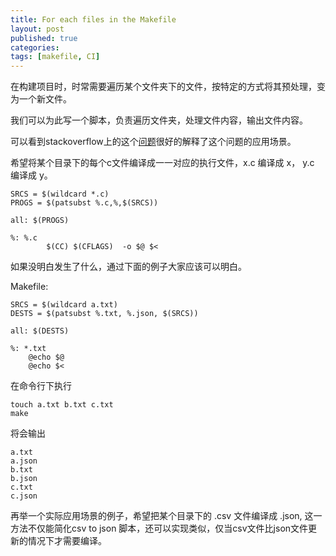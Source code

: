 ```yaml
---
title: For each files in the Makefile
layout: post
published: true
categories: 
tags: [makefile, CI]
---
```


在构建项目时，时常需要遍历某个文件夹下的文件，按特定的方式将其预处理，变为一个新文件。

我们可以为此写一个脚本，负责遍历文件夹，处理文件内容，输出文件内容。

可以看到stackoverflow上的这个[问题](http://stackoverflow.com/questions/2706064/compile-all-c-files-in-a-directory-into-separate-programs)很好的解释了这个问题的应用场景。

希望将某个目录下的每个c文件编译成一一对应的执行文件，x.c 编译成 x， y.c 编译成 y。

    SRCS = $(wildcard *.c)
    PROGS = $(patsubst %.c,%,$(SRCS))

    all: $(PROGS)

    %: %.c
            $(CC) $(CFLAGS)  -o $@ $<


如果没明白发生了什么，通过下面的例子大家应该可以明白。

Makefile:

    SRCS = $(wildcard a.txt)
    DESTS = $(patsubst %.txt, %.json, $(SRCS))

    all: $(DESTS)

    %: *.txt
        @echo $@
        @echo $<

在命令行下执行

    touch a.txt b.txt c.txt
    make

将会输出

    a.txt
    a.json
    b.txt
    b.json
    c.txt
    c.json


再举一个实际应用场景的例子，希望把某个目录下的 .csv 文件编译成 .json, 这一方法不仅能简化csv to json 脚本，还可以实现类似，仅当csv文件比json文件更新的情况下才需要编译。

